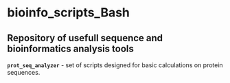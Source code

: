 # bioinfo_scripts_Bash
## Repository of usefull sequence and bioinformatics analysis tools

**`prot_seq_analyzer`** - set of scripts designed for basic calculations on protein sequences.
